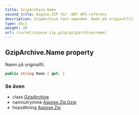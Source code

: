 ```yaml
---
title: GzipArchive.Name
second_title: Aspose.ZIP för .NET API-referens
description: GzipArchive fast egendom. Namn på originalfil.
type: docs
weight: 20
url: /sv/net/aspose.zip.gzip/gziparchive/name/
---
```

## GzipArchive.Name property

Namn på originalfil.

```csharp
public string Name { get; }
```

### Se även

* class [GzipArchive](../)
* namnutrymme [Aspose.Zip.Gzip](../../gziparchive/)
* hopsättning [Aspose.Zip](../../../)


